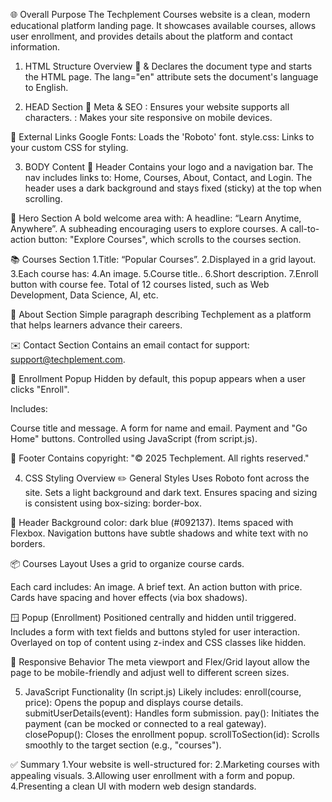 🌐 Overall Purpose
The Techplement Courses website is a clean, modern educational platform landing page.
It showcases available courses, allows user enrollment, and provides details about the platform and contact information.

1. HTML Structure Overview
📌 <!DOCTYPE html> & <html>
Declares the document type and starts the HTML page.
The lang="en" attribute sets the document's language to English.

2. HEAD Section
🧠 Meta & SEO
<meta charset="UTF-8" />: Ensures your website supports all characters.
<meta name="viewport" content="width=device-width, initial-scale=1" />: Makes your site responsive on mobile devices.

🎨 External Links
Google Fonts: Loads the 'Roboto' font.
style.css: Links to your custom CSS for styling.

3. BODY Content
🧢 Header
Contains your logo and a navigation bar.
The nav includes links to: Home, Courses, About, Contact, and Login.
The header uses a dark background and stays fixed (sticky) at the top when scrolling.

🚀 Hero Section
A bold welcome area with:
A headline: “Learn Anytime, Anywhere”.
A subheading encouraging users to explore courses.
A call-to-action button: "Explore Courses", which scrolls to the courses section.

📚 Courses Section
1.Title: “Popular Courses”.
2.Displayed in a grid layout.
3.Each course has:
4.An image.
5.Course title..
6.Short description.
7.Enroll button with course fee.
Total of 12 courses listed, such as Web Development, Data Science, AI, etc.

🧾 About Section
Simple paragraph describing Techplement as a platform that helps learners advance their careers.

✉️ Contact Section
Contains an email contact for support: support@techplement.com.

💬 Enrollment Popup
Hidden by default, this popup appears when a user clicks "Enroll".

Includes:

Course title and message.
A form for name and email.
Payment and "Go Home" buttons.
Controlled using JavaScript (from script.js).

👣 Footer
Contains copyright:
"© 2025 Techplement. All rights reserved."


4. CSS Styling Overview
✏️ General Styles
Uses Roboto font across the site.
Sets a light background and dark text.
Ensures spacing and sizing is consistent using box-sizing: border-box.

🧢 Header
Background color: dark blue (#092137).
Items spaced with Flexbox.
Navigation buttons have subtle shadows and white text with no borders.

📦 Courses Layout
Uses a grid to organize course cards.

Each card includes:
An image.
A brief text.
An action button with price.
Cards have spacing and hover effects (via box shadows).

🪟 Popup (Enrollment)
Positioned centrally and hidden until triggered.
Includes a form with text fields and buttons styled for user interaction.
Overlayed on top of content using z-index and CSS classes like hidden.

📱 Responsive Behavior
The meta viewport and Flex/Grid layout allow the page to be mobile-friendly and adjust well to different screen sizes.

5. JavaScript Functionality (In script.js)
Likely includes:
enroll(course, price): Opens the popup and displays course details.
submitUserDetails(event): Handles form submission.
pay(): Initiates the payment (can be mocked or connected to a real gateway).
closePopup(): Closes the enrollment popup.
scrollToSection(id): Scrolls smoothly to the target section (e.g., "courses").

✅ Summary
1.Your website is well-structured for:
2.Marketing courses with appealing visuals.
3.Allowing user enrollment with a form and popup.
4.Presenting a clean UI with modern web design standards.

